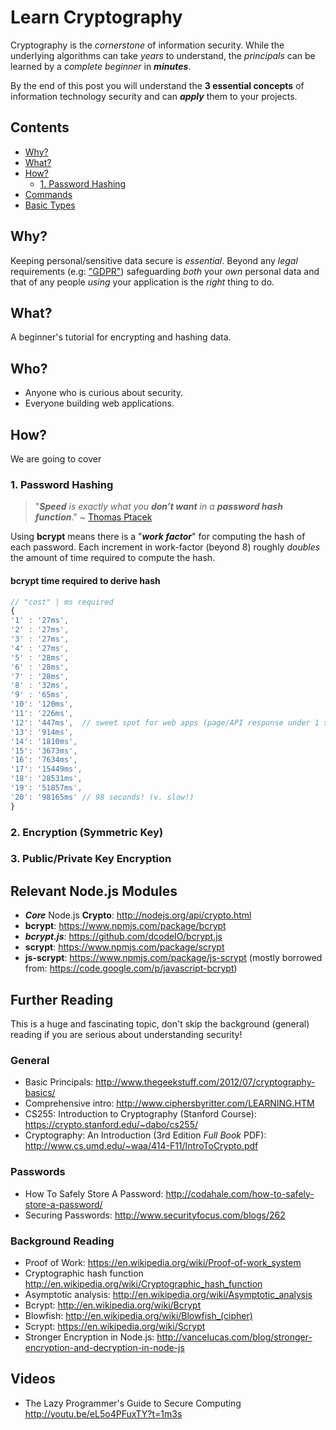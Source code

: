 # Learn Cryptography

Cryptography is the _cornerstone_ of information security.
While the underlying algorithms can take _years_ to understand,
the _principals_ can be learned by a _complete beginner_ in ***minutes***.

By the end of this post you will understand the **3 essential concepts**
of information technology security and can ***apply*** them to your projects.

## Contents

+ [Why?](#why)
+ [What?](#what)
+ [How?](#how)
  + [1. Password Hashing](##1-password-hashing)
+ [Commands](#commands)
+ [Basic Types](#basic-types)


## Why?

Keeping personal/sensitive data secure is _essential_.
Beyond any _legal_ requirements
(e.g: ["GDPR"](https://github.com/dwyl/learn-security/#gdpr))
safeguarding _both_ your _own_ personal data
and that of any people _using_ your application
is the _right_ thing to do.

## What?

A beginner's tutorial for encrypting and hashing data.

## Who?

+ Anyone who is curious about security.
+ Everyone building web applications.

## How?

We are going to cover

### 1. Password Hashing




> "_**Speed** is exactly what you **don’t want** in a **password hash function**_."
~ [Thomas Ptacek](http://amzn.to/cthr46)

Using **bcrypt** means there is a "_**work factor**_" for
computing the hash of each password.
Each increment in work-factor (beyond 8) roughly *doubles* the amount of time
required to compute the hash.


#### bcrypt time required to derive hash

```js
// "cost" | ms required
{
'1' : '27ms',
'2' : '27ms',
'3' : '27ms',
'4' : '27ms',
'5' : '28ms',
'6' : '28ms',
'7' : '28ms',
'8' : '32ms',
'9' : '65ms',
'10': '120ms',
'11': '226ms',
'12': '447ms',  // sweet spot for web apps (page/API response under 1 sec)
'13': '914ms',
'14': '1810ms',
'15': '3673ms',
'16': '7634ms',
'17': '15449ms',
'18': '28531ms',
'19': '51857ms',
'20': '98165ms' // 98 seconds! (v. slow!)
}
```

### 2. Encryption (Symmetric Key)



### 3. Public/Private Key Encryption





## Relevant Node.js Modules

+ ***Core*** Node.js **Crypto**: http://nodejs.org/api/crypto.html
+ **bcrypt**: https://www.npmjs.com/package/bcrypt
+ ***bcrypt.js***: https://github.com/dcodeIO/bcrypt.js
+ **scrypt**: https://www.npmjs.com/package/scrypt
+ **js-scrypt**: https://www.npmjs.com/package/js-scrypt
(mostly borrowed from: https://code.google.com/p/javascript-bcrypt)


## Further Reading

This is a huge and fascinating topic,
don't skip the background (general) reading
if you are serious about understanding security!

### General

+ Basic Principals:
http://www.thegeekstuff.com/2012/07/cryptography-basics/
+ Comprehensive intro:
http://www.ciphersbyritter.com/LEARNING.HTM
+ CS255: Introduction to Cryptography (Stanford Course):
https://crypto.stanford.edu/~dabo/cs255/
+ Cryptography: An Introduction
(3rd Edition *Full Book* PDF):
http://www.cs.umd.edu/~waa/414-F11/IntroToCrypto.pdf

### Passwords

+ How To Safely Store A Password:
http://codahale.com/how-to-safely-store-a-password/
+ Securing Passwords:
http://www.securityfocus.com/blogs/262

### Background Reading

+ Proof of Work:
https://en.wikipedia.org/wiki/Proof-of-work_system
+ Cryptographic hash function
http://en.wikipedia.org/wiki/Cryptographic_hash_function
+ Asymptotic analysis:
http://en.wikipedia.org/wiki/Asymptotic_analysis
+ Bcrypt:
http://en.wikipedia.org/wiki/Bcrypt
+ Blowfish:
http://en.wikipedia.org/wiki/Blowfish_(cipher)
+ Scrypt:
https://en.wikipedia.org/wiki/Scrypt
+ Stronger Encryption in Node.js:
http://vancelucas.com/blog/stronger-encryption-and-decryption-in-node-js

## Videos

+ The Lazy Programmer's Guide to Secure Computing
http://youtu.be/eL5o4PFuxTY?t=1m3s
